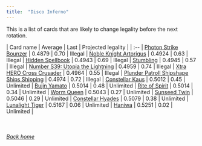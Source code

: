 ```yaml
---
title:  "Disco Inferno"
---
```


This is a list of cards that are likely to change legality before the next rotation.

| Card name | Average | Last | Projected legality |
| :-- |
[Photon Strike Bounzer](https://db.ygoprodeck.com/card/?search=Photon%20Strike%20Bounzer) | 0.4879 | 0.70 | Illegal |
[Noble Knight Artorigus](https://db.ygoprodeck.com/card/?search=Noble%20Knight%20Artorigus) | 0.4924 | 0.63 | Illegal |
[Hidden Spellbook](https://db.ygoprodeck.com/card/?search=Hidden%20Spellbook) | 0.4943 | 0.69 | Illegal |
[Stumbling](https://db.ygoprodeck.com/card/?search=Stumbling) | 0.4945 | 0.57 | Illegal |
[Number S39: Utopia the Lightning](https://db.ygoprodeck.com/card/?search=Number%20S39:%20Utopia%20the%20Lightning) | 0.4959 | 0.74 | Illegal |
[Xtra HERO Cross Crusader](https://db.ygoprodeck.com/card/?search=Xtra%20HERO%20Cross%20Crusader) | 0.4964 | 0.55 | Illegal |
[Plunder Patroll Shipshape Ships Shipping](https://db.ygoprodeck.com/card/?search=Plunder%20Patroll%20Shipshape%20Ships%20Shipping) | 0.4974 | 0.72 | Illegal |
[Constellar Kaus](https://db.ygoprodeck.com/card/?search=Constellar%20Kaus) | 0.5012 | 0.45 | Unlimited |
[Bujin Yamato](https://db.ygoprodeck.com/card/?search=Bujin%20Yamato) | 0.5014 | 0.48 | Unlimited |
[Rite of Spirit](https://db.ygoprodeck.com/card/?search=Rite%20of%20Spirit) | 0.5014 | 0.34 | Unlimited |
[Worm Queen](https://db.ygoprodeck.com/card/?search=Worm%20Queen) | 0.5043 | 0.27 | Unlimited |
[Sunseed Twin](https://db.ygoprodeck.com/card/?search=Sunseed%20Twin) | 0.5046 | 0.29 | Unlimited |
[Constellar Hyades](https://db.ygoprodeck.com/card/?search=Constellar%20Hyades) | 0.5079 | 0.38 | Unlimited |
[Lunalight Tiger](https://db.ygoprodeck.com/card/?search=Lunalight%20Tiger) | 0.5167 | 0.06 | Unlimited |
[Haniwa](https://db.ygoprodeck.com/card/?search=Haniwa) | 0.5251 | 0.02 | Unlimited |

<br>

###### [Back home](index)